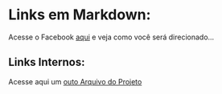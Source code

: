 # Links em Markdown:
<!-- A sintaxe que precisamos utilizar é a seguinte:
[texto do Link](endereço-url)
 -->
 Acesse o Facebook [aqui](https://www.facebook.com/) e veja como você será direcionado...

 ## Links Internos:
<!-- Seguindo a mesma lógica, podemos criar links internos fazendo referência ao endereço relativo de um outro arquivo do projeto -->
Acesse aqui um [outo Arquivo do Projeto](./pasta-exemplo/outro-arquivo.md)










